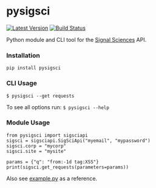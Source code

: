 # pysigsci

[![Latest Version](https://img.shields.io/pypi/v/pysigsci.svg)](https://pypi.python.org/pypi/pysigsci/)
[![Build Status](https://travis-ci.org/foospidy/pysigsci.svg?branch=master)](https://travis-ci.org/foospidy/pysigsci)

Python module and CLI tool for the [Signal Sciences](https://docs.signalsciences.net/api/) API.

### Installation

`pip install pysigsci`

### CLI Usage

`$ pysigsci --get requests`

To see all options run: `$ pysigsci --help`

### Module Usage

```
from pysigsci import sigsciapi
sigsci = sigsciapi.SigSciApi("myemail", "mypassword")
sigsci.corp = "mycorp"
sigsci.site = "mysite"

params = {"q": "from:-1d tag:XSS"}
print(sigsci.get_requests(parameters=params))
```

Also see [example.py](example.py) as a reference.
